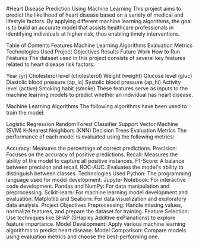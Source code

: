 #Heart Disease Prediction Using Machine Learning
This project aims to predict the likelihood of heart disease based on a variety of medical and lifestyle factors. By applying different machine learning algorithms, the goal is to build an accurate model that assists healthcare professionals in identifying individuals at higher risk, thus enabling timely interventions.

Table of Contents
Features
Machine Learning Algorithms
Evaluation Metrics
Technologies Used
Project Objectives
Results
Future Work
How to Run
Features
The dataset used in this project consists of several key features related to heart disease risk factors:

Year (yr)
Cholesterol level (cholesterol)
Weight (weight)
Glucose level (gluc)
Diastolic blood pressure (ap_lo)
Systolic blood pressure (ap_hi)
Activity level (active)
Smoking habit (smoke)
These features serve as inputs to the machine learning models to predict whether an individual has heart disease.

Machine Learning Algorithms
The following algorithms have been used to train the model:

Logistic Regression
Random Forest Classifier
Support Vector Machine (SVM)
K-Nearest Neighbors (KNN)
Decision Trees
Evaluation Metrics
The performance of each model is evaluated using the following metrics:

Accuracy: Measures the percentage of correct predictions.
Precision: Focuses on the accuracy of positive predictions.
Recall: Measures the ability of the model to capture all positive instances.
F1-Score: A balance between precision and recall.
ROC-AUC: Evaluates the model's ability to distinguish between classes.
Technologies Used
Python: The programming language used for model development.
Jupyter Notebook: For interactive code development.
Pandas and NumPy: For data manipulation and preprocessing.
Scikit-learn: For machine learning model development and evaluation.
Matplotlib and Seaborn: For data visualization and exploratory data analysis.
Project Objectives
Preprocessing: Handle missing values, normalize features, and prepare the dataset for training.
Feature Selection: Use techniques like SHAP (SHapley Additive exPlanations) to explore feature importance.
Model Development: Apply various machine learning algorithms to predict heart disease.
Model Comparison: Compare models using evaluation metrics and choose the best-performing one.

